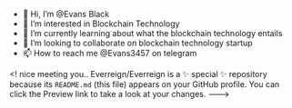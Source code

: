 - 👋 Hi, I’m @Evans Black
- 👀 I’m interested in Blockchain Technology
- 🌱 I’m currently learning about what the blockchain technology entails 
- 💞️ I’m looking to collaborate on blockchain technology startup
- 📫 How to reach me @Evans3457 on telegram

<! nice meeting you..
Everreign/Everreign is a ✨ special ✨ repository because its `README.md` (this file) appears on your GitHub profile.
You can click the Preview link to take a look at your changes.
--->
